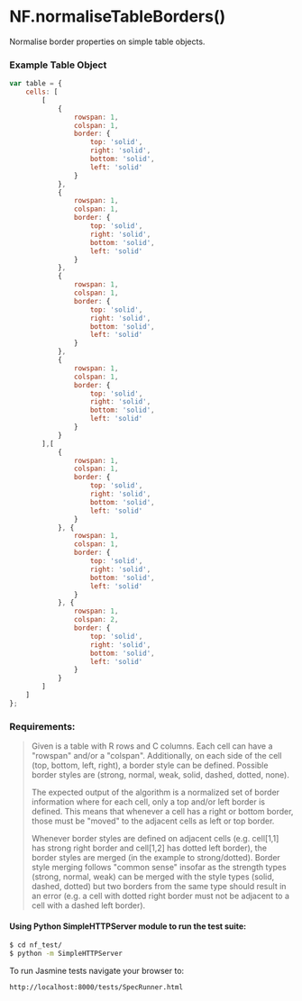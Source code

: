 # NF.normaliseTableBorders()

Normalise border properties on simple table objects. 

### Example Table Object
```javascript
var table = {
    cells: [
        [
            {
                rowspan: 1,
                colspan: 1,
                border: {
                    top: 'solid',
                    right: 'solid',
                    bottom: 'solid',
                    left: 'solid'
                }
            },
            {
                rowspan: 1,
                colspan: 1,
                border: {
                    top: 'solid',
                    right: 'solid',
                    bottom: 'solid',
                    left: 'solid'
                }
            },
            {
                rowspan: 1,
                colspan: 1,
                border: {
                    top: 'solid',
                    right: 'solid',
                    bottom: 'solid',
                    left: 'solid'
                }
            }, 
            {
                rowspan: 1,
                colspan: 1,
                border: {
                    top: 'solid',
                    right: 'solid',
                    bottom: 'solid',
                    left: 'solid'
                }
            }
        ],[
            {
                rowspan: 1,
                colspan: 1,
                border: {
                    top: 'solid',
                    right: 'solid',
                    bottom: 'solid',
                    left: 'solid'
                }
            }, {
                rowspan: 1,
                colspan: 1,
                border: {
                    top: 'solid',
                    right: 'solid',
                    bottom: 'solid',
                    left: 'solid'
                }
            }, {
                rowspan: 1,
                colspan: 2,
                border: {
                    top: 'solid',
                    right: 'solid',
                    bottom: 'solid',
                    left: 'solid'
                }
            }
        ]
    ]
};
```

### Requirements:
> Given is a table with R rows and C columns. Each cell can have a "rowspan" and/or a "colspan". Additionally, on each side of the cell (top, bottom, left, right), a border style can be defined. Possible border styles are (strong, normal, weak, solid, dashed, dotted, none).
>
> The expected output of the algorithm is a normalized set of border information where for each cell, only a top and/or left border is defined. This means that whenever a cell has a right or bottom border, those must be "moved" to the adjacent cells as left or top border.
>
> Whenever border styles are defined on adjacent cells (e.g. cell[1,1] has strong right border and cell[1,2] has dotted left border), the border styles are merged (in the example to strong/dotted). Border style merging follows "common sense" insofar as the strength types (strong, normal, weak) can be merged with the style types (solid, dashed, dotted) but two borders from the same type should result in an error (e.g. a cell with dotted right border must not be adjacent to a cell with a dashed left border).

#### Using Python SimpleHTTPServer module to run the test suite:
```bash
$ cd nf_test/
$ python -m SimpleHTTPServer
```
To run Jasmine tests navigate your browser to:
```
http://localhost:8000/tests/SpecRunner.html
```